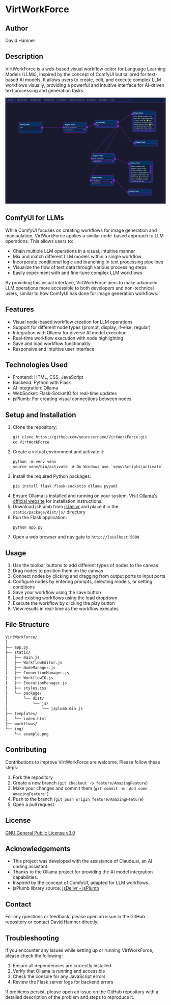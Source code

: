 # VirtWorkForce

## Author
David Hamner

## Description
VirtWorkForce is a web-based visual workflow editor for Language Learning Models (LLMs), inspired by the concept of ComfyUI but tailored for text-based AI models. It allows users to create, edit, and execute complex LLM workflows visually, providing a powerful and intuitive interface for AI-driven text processing and generation tasks.

![VirtWorkForce Example Workflow](./img/example.png)

## ComfyUI for LLMs
While ComfyUI focuses on creating workflows for image generation and manipulation, VirtWorkForce applies a similar node-based approach to LLM operations. This allows users to:

- Chain multiple LLM operations in a visual, intuitive manner
- Mix and match different LLM models within a single workflow
- Incorporate conditional logic and branching in text processing pipelines
- Visualize the flow of text data through various processing steps
- Easily experiment with and fine-tune complex LLM workflows

By providing this visual interface, VirtWorkForce aims to make advanced LLM operations more accessible to both developers and non-technical users, similar to how ComfyUI has done for image generation workflows.

## Features
- Visual node-based workflow creation for LLM operations
- Support for different node types (prompt, display, if-else, regular)
- Integration with Ollama for diverse AI model execution
- Real-time workflow execution with node highlighting
- Save and load workflow functionality
- Responsive and intuitive user interface

## Technologies Used
- Frontend: HTML, CSS, JavaScript
- Backend: Python with Flask
- AI Integration: Ollama
- WebSocket: Flask-SocketIO for real-time updates
- jsPlumb: For creating visual connections between nodes

## Setup and Installation
1. Clone the repository:
   ```
   git clone https://github.com/yourusername/VirtWorkForce.git
   cd VirtWorkForce
   ```
2. Create a virtual environment and activate it:
   ```
   python -m venv venv
   source venv/bin/activate  # On Windows use `venv\Scripts\activate`
   ```
3. Install the required Python packages:
   ```
   pip install flask flask-socketio ollama pyyaml
   ```
4. Ensure Ollama is installed and running on your system. Visit [Ollama's official website](https://ollama.ai/) for installation instructions.
5. Download jsPlumb from [jsDelivr](https://www.jsdelivr.com/package/npm/jsplumb) and place it in the `static/package/dist/js/` directory
6. Run the Flask application:
   ```
   python app.py
   ```
7. Open a web browser and navigate to `http://localhost:5000`

## Usage
1. Use the toolbar buttons to add different types of nodes to the canvas
2. Drag nodes to position them on the canvas
3. Connect nodes by clicking and dragging from output ports to input ports
4. Configure nodes by entering prompts, selecting models, or setting conditions
5. Save your workflow using the save button
6. Load existing workflows using the load dropdown
7. Execute the workflow by clicking the play button
8. View results in real-time as the workflow executes

## File Structure
```
VirtWorkForce/
│
├── app.py
├── static/
│   ├── main.js
│   ├── WorkflowEditor.js
│   ├── NodeManager.js
│   ├── ConnectionManager.js
│   ├── WorkflowIO.js
│   ├── ExecutionManager.js
│   ├── styles.css
│   └── package/
│       └── dist/
│           └── js/
│               └── jsplumb.min.js
├── templates/
│   └── index.html
├── workflows/
└── img/
    └── example.png
```

## Contributing
Contributions to improve VirtWorkForce are welcome. Please follow these steps:
1. Fork the repository
2. Create a new branch (`git checkout -b feature/AmazingFeature`)
3. Make your changes and commit them (`git commit -m 'Add some AmazingFeature'`)
4. Push to the branch (`git push origin feature/AmazingFeature`)
5. Open a pull request

## License
[GNU General Public License v3.0](https://www.gnu.org/licenses/gpl-3.0.en.html)

## Acknowledgements
- This project was developed with the assistance of Claude.ai, an AI coding assistant.
- Thanks to the Ollama project for providing the AI model integration capabilities.
- Inspired by the concept of ComfyUI, adapted for LLM workflows.
- jsPlumb library source: [jsDelivr - jsPlumb](https://www.jsdelivr.com/package/npm/jsplumb)

## Contact
For any questions or feedback, please open an issue in the GitHub repository or contact David Hamner directly.

## Troubleshooting
If you encounter any issues while setting up or running VirtWorkForce, please check the following:

1. Ensure all dependencies are correctly installed
2. Verify that Ollama is running and accessible
3. Check the console for any JavaScript errors
4. Review the Flask server logs for backend errors

If problems persist, please open an issue on the GitHub repository with a detailed description of the problem and steps to reproduce it.
